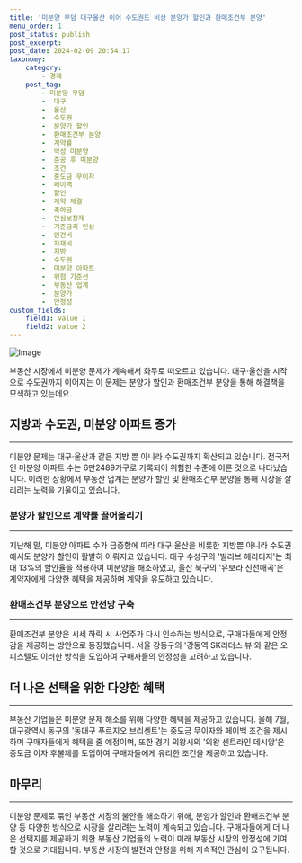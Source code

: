 ```yaml
---
title: '미분양 무덤 대구울산 이어 수도권도 비상 분양가 할인과 환매조건부 분양'
menu_order: 1
post_status: publish
post_excerpt: 
post_date: 2024-02-09 20:54:17
taxonomy:
    category:
        - 경제
    post_tag:
        - 미분양 무덤
        -  대구
        -  울산
        -  수도권
        -  분양가 할인
        -  환매조건부 분양
        -  계약률
        -  악성 미분양
        -  준공 후 미분양
        -  조건
        -  중도금 무이자
        -  페이백
        -  할인
        -  계약 체결
        -  축하금
        -  안심보장제
        -  기준금리 인상
        -  인건비
        -  자재비
        -  지방
        -  수도권
        -  미분양 아파트
        -  위험 기준선
        -  부동산 업계
        -  분양가
        -  안정성
custom_fields:
    field1: value 1
    field2: value 2
---
```


![Image](https://imgnews.pstatic.net/image/417/2024/02/09/0000980802_001_20240209072201477.jpg?type=w647)

부동산 시장에서 미분양 문제가 계속해서 화두로 떠오르고 있습니다. 대구·울산을 시작으로 수도권까지 이어지는 이 문제는 분양가 할인과 환매조건부 분양을 통해 해결책을 모색하고 있는데요.
## 지방과 수도권, 미분양 아파트 증가
---
미분양 문제는 대구·울산과 같은 지방 뿐 아니라 수도권까지 확산되고 있습니다. 전국적인 미분양 아파트 수는 6만2489가구로 기록되어 위험한 수준에 이른 것으로 나타났습니다. 이러한 상황에서 부동산 업계는 분양가 할인 및 환매조건부 분양을 통해 시장을 살리려는 노력을 기울이고 있습니다.
### 분양가 할인으로 계약률 끌어올리기
---
지난해 말, 미분양 아파트 수가 급증함에 따라 대구·울산을 비롯한 지방뿐 아니라 수도권에서도 분양가 할인이 활발히 이뤄지고 있습니다. 대구 수성구의 '빌리브 헤리티지'는 최대 13%의 할인율을 적용하여 미분양을 해소하였고, 울산 북구의 '유보라 신천매곡'은 계약자에게 다양한 혜택을 제공하며 계약을 유도하고 있습니다.
### 환매조건부 분양으로 안전망 구축
---
환매조건부 분양은 시세 하락 시 사업주가 다시 인수하는 방식으로, 구매자들에게 안정감을 제공하는 방안으로 등장했습니다. 서울 강동구의 '강동역 SK리더스 뷰'와 같은 오피스텔도 이러한 방식을 도입하여 구매자들의 안정성을 고려하고 있습니다.
## 더 나은 선택을 위한 다양한 혜택
---
부동산 기업들은 미분양 문제 해소를 위해 다양한 혜택을 제공하고 있습니다. 올해 7월, 대구광역시 동구의 '동대구 푸르지오 브리센트'는 중도금 무이자와 페이백 조건을 제시하며 구매자들에게 혜택을 줄 예정이며, 또한 경기 의왕시의 '의왕 센트라인 데시앙'은 중도금 이자 후불제를 도입하여 구매자들에게 유리한 조건을 제공하고 있습니다.
## 마무리
---
미분양 문제로 묶인 부동산 시장의 불안을 해소하기 위해, 분양가 할인과 환매조건부 분양 등 다양한 방식으로 시장을 살리려는 노력이 계속되고 있습니다. 구매자들에게 더 나은 선택지를 제공하기 위한 부동산 기업들의 노력이 미래 부동산 시장의 안정성에 기여할 것으로 기대됩니다. 부동산 시장의 발전과 안정을 위해 지속적인 관심이 요구됩니다.
